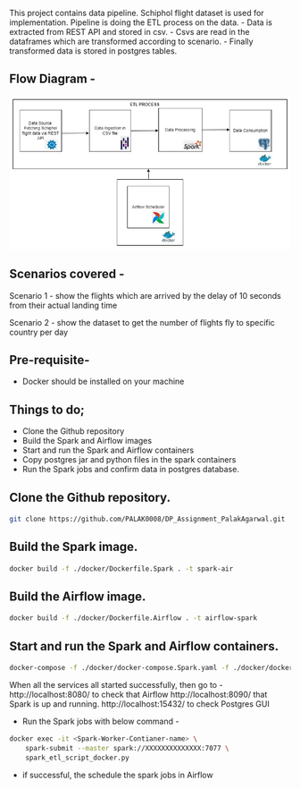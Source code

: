 This project contains data pipeline. Schiphol flight dataset is used for implementation. Pipeline is doing the ETL process on the data.
    - Data is extracted from REST API and stored in csv.
    - Csvs are read in the dataframes which are transformed according to scenario.
    - Finally transformed data is stored in postgres tables.

## Flow Diagram -

![alt text](https://github.com/PALAK0008/DP_Assignment_PalakAgarwal/blob/main/images/flow_diagram.jpg?raw=true)

## Scenarios covered -

Scenario 1 - show the flights which are arrived by the delay of 10 seconds from their actual landing time

Scenario 2 - show the dataset to get the number of flights fly to specific country per day

## Pre-requisite-

* Docker should be installed on your machine

## Things to do;

*  Clone the Github repository 
*  Build the Spark and Airflow images
*  Start and run the Spark and Airflow containers 
*  Copy postgres jar and python files in the spark containers
*  Run the Spark jobs and confirm data in postgres database.

## Clone the Github repository.
```bash
git clone https://github.com/PALAK0008/DP_Assignment_PalakAgarwal.git
```

## Build the Spark image.
```bash
docker build -f ./docker/Dockerfile.Spark . -t spark-air
```

## Build the Airflow image.
```bash
docker build -f ./docker/Dockerfile.Airflow . -t airflow-spark
```

## Start and run the Spark and Airflow containers.
```bash
docker-compose -f ./docker/docker-compose.Spark.yaml -f ./docker/docker-compose.Airflow.yaml -d
```
When all the services all started successfully, then go to -
http://localhost:8080/ to check that Airflow
http://localhost:8090/ that Spark is up and running. 
http://localhost:15432/ to check Postgres GUI


* Run the Spark jobs with below command - 

```bash
docker exec -it <Spark-Worker-Contianer-name> \
    spark-submit --master spark://XXXXXXXXXXXXXX:7077 \
    spark_etl_script_docker.py
```

* if successful, the schedule the spark jobs in Airflow